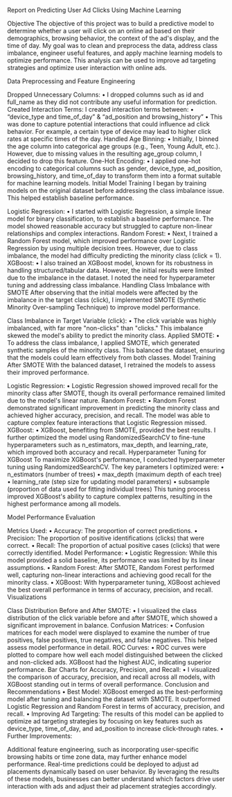 Report on Predicting User Ad Clicks Using Machine Learning

Objective The objective of this project was to build a predictive model to determine whether a user will click on an online ad based on their demographics, browsing behavior, the context of the ad's display, and the time of day. My goal was to clean and preprocess the data, address class imbalance, engineer useful features, and apply machine learning models to optimize performance. This analysis can be used to improve ad targeting strategies and optimize user interaction with online ads.

Data Preprocessing and Feature Engineering

Dropped Unnecessary Columns: • I dropped columns such as id and full_name as they did not contribute any useful information for prediction.
Created Interaction Terms: I created interaction terms between: • “device_type and time_of_day” & “ad_position and browsing_history” • This was done to capture potential interactions that could influence ad click behavior. For example, a certain type of device may lead to higher click rates at specific times of the day.
Handled Age Binning: • Initially, I binned the age column into categorical age groups (e.g., Teen, Young Adult, etc.). However, due to missing values in the resulting age_group column, I decided to drop this feature.
One-Hot Encoding: • I applied one-hot encoding to categorical columns such as gender, device_type, ad_position, browsing_history, and time_of_day to transform them into a format suitable for machine learning models.
Initial Model Training I began by training models on the original dataset before addressing the class imbalance issue. This helped establish baseline performance.

Logistic Regression: • I started with Logistic Regression, a simple linear model for binary classification, to establish a baseline performance. The model showed reasonable accuracy but struggled to capture non-linear relationships and complex interactions.
Random Forest: • Next, I trained a Random Forest model, which improved performance over Logistic Regression by using multiple decision trees. However, due to class imbalance, the model had difficulty predicting the minority class (click = 1).
XGBoost: • I also trained an XGBoost model, known for its robustness in handling structured/tabular data. However, the initial results were limited due to the imbalance in the dataset. I noted the need for hyperparameter tuning and addressing class imbalance.
Handling Class Imbalance with SMOTE After observing that the initial models were affected by the imbalance in the target class (click), I implemented SMOTE (Synthetic Minority Over-sampling Technique) to improve model performance.

Class Imbalance in Target Variable (click): • The click variable was highly imbalanced, with far more "non-clicks" than "clicks." This imbalance skewed the model's ability to predict the minority class.
Applied SMOTE: • To address the class imbalance, I applied SMOTE, which generated synthetic samples of the minority class. This balanced the dataset, ensuring that the models could learn effectively from both classes.
Model Training After SMOTE With the balanced dataset, I retrained the models to assess their improved performance.

Logistic Regression: • Logistic Regression showed improved recall for the minority class after SMOTE, though its overall performance remained limited due to the model's linear nature.
Random Forest: • Random Forest demonstrated significant improvement in predicting the minority class and achieved higher accuracy, precision, and recall. The model was able to capture complex feature interactions that Logistic Regression missed.
XGBoost: • XGBoost, benefiting from SMOTE, provided the best results. I further optimized the model using RandomizedSearchCV to fine-tune hyperparameters such as n_estimators, max_depth, and learning_rate, which improved both accuracy and recall.
Hyperparameter Tuning for XGBoost To maximize XGBoost's performance, I conducted hyperparameter tuning using RandomizedSearchCV. The key parameters I optimized were: • n_estimators (number of trees) • max_depth (maximum depth of each tree) • learning_rate (step size for updating model parameters) • subsample (proportion of data used for fitting individual trees) This tuning process improved XGBoost's ability to capture complex patterns, resulting in the highest performance among all models.

Model Performance Evaluation

Metrics Used: • Accuracy: The proportion of correct predictions. • Precision: The proportion of positive identifications (clicks) that were correct. • Recall: The proportion of actual positive cases (clicks) that were correctly identified.
Model Performance: • Logistic Regression: While this model provided a solid baseline, its performance was limited by its linear assumptions. • Random Forest: After SMOTE, Random Forest performed well, capturing non-linear interactions and achieving good recall for the minority class. • XGBoost: With hyperparameter tuning, XGBoost achieved the best overall performance in terms of accuracy, precision, and recall.
Visualizations

Class Distribution Before and After SMOTE: • I visualized the class distribution of the click variable before and after SMOTE, which showed a significant improvement in balance.
Confusion Matrices: • Confusion matrices for each model were displayed to examine the number of true positives, false positives, true negatives, and false negatives. This helped assess model performance in detail.
ROC Curves: • ROC curves were plotted to compare how well each model distinguished between the clicked and non-clicked ads. XGBoost had the highest AUC, indicating superior performance.
Bar Charts for Accuracy, Precision, and Recall: • I visualized the comparison of accuracy, precision, and recall across all models, with XGBoost standing out in terms of overall performance.
Conclusion and Recommendations • Best Model: XGBoost emerged as the best-performing model after tuning and balancing the dataset with SMOTE. It outperformed Logistic Regression and Random Forest in terms of accuracy, precision, and recall. • Improving Ad Targeting: The results of this model can be applied to optimize ad targeting strategies by focusing on key features such as device_type, time_of_day, and ad_position to increase click-through rates. • Further Improvements:

Additional feature engineering, such as incorporating user-specific browsing habits or time zone data, may further enhance model performance.
Real-time predictions could be deployed to adjust ad placements dynamically based on user behavior. By leveraging the results of these models, businesses can better understand which factors drive user interaction with ads and adjust their ad placement strategies accordingly.
